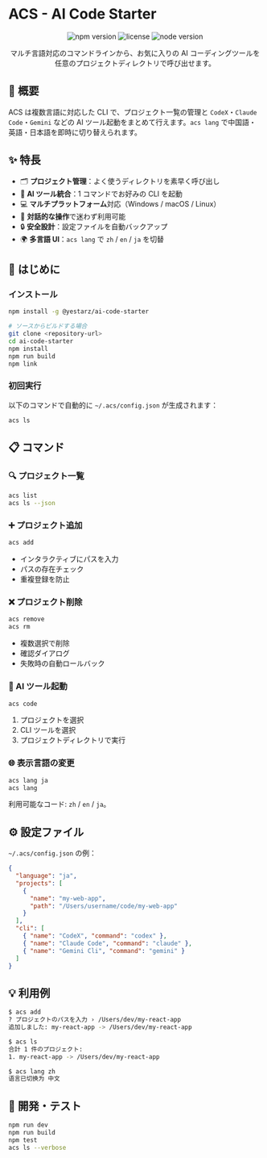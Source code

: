 # ACS - AI Code Starter

<div align="center">

![npm version](https://img.shields.io/npm/v/@yestarz/ai-code-starter)
![license](https://img.shields.io/npm/l/@yestarz/ai-code-starter)
![node version](https://img.shields.io/node/v/@yestarz/ai-code-starter)

マルチ言語対応のコマンドラインから、お気に入りの AI コーディングツールを任意のプロジェクトディレクトリで呼び出せます。

</div>

## 📖 概要
ACS は複数言語に対応した CLI で、プロジェクト一覧の管理と `CodeX`・`Claude Code`・`Gemini` などの AI ツール起動をまとめて行えます。`acs lang` で中国語・英語・日本語を即時に切り替えられます。

## ✨ 特長
- 🗂️ **プロジェクト管理**：よく使うディレクトリを素早く呼び出し
- 🔧 **AI ツール統合**：1 コマンドでお好みの CLI を起動
- 💻 **マルチプラットフォーム**対応（Windows / macOS / Linux）
- 🎯 **対話的な操作**で迷わず利用可能
- 🔒 **安全設計**：設定ファイルを自動バックアップ
- 🌍 **多言語 UI**：`acs lang` で `zh` / `en` / `ja` を切替

## 🚀 はじめに
### インストール
```bash
npm install -g @yestarz/ai-code-starter

# ソースからビルドする場合
git clone <repository-url>
cd ai-code-starter
npm install
npm run build
npm link
```

### 初回実行
以下のコマンドで自動的に `~/.acs/config.json` が生成されます：
```bash
acs ls
```

## 📋 コマンド
### 🔍 プロジェクト一覧
```bash
acs list
acs ls --json
```

### ➕ プロジェクト追加
```bash
acs add
```
- インタラクティブにパスを入力
- パスの存在チェック
- 重複登録を防止

### ❌ プロジェクト削除
```bash
acs remove
acs rm
```
- 複数選択で削除
- 確認ダイアログ
- 失敗時の自動ロールバック

### 🚀 AI ツール起動
```bash
acs code
```
1. プロジェクトを選択
2. CLI ツールを選択
3. プロジェクトディレクトリで実行

### 🌐 表示言語の変更
```bash
acs lang ja
acs lang
```
利用可能なコード: `zh` / `en` / `ja`。

## ⚙️ 設定ファイル
`~/.acs/config.json` の例：
```json
{
  "language": "ja",
  "projects": [
    {
      "name": "my-web-app",
      "path": "/Users/username/code/my-web-app"
    }
  ],
  "cli": [
    { "name": "CodeX", "command": "codex" },
    { "name": "Claude Code", "command": "claude" },
    { "name": "Gemini Cli", "command": "gemini" }
  ]
}
```

## 💡 利用例
```bash
$ acs add
? プロジェクトのパスを入力 › /Users/dev/my-react-app
追加しました: my-react-app -> /Users/dev/my-react-app

$ acs ls
合計 1 件のプロジェクト:
1. my-react-app -> /Users/dev/my-react-app

$ acs lang zh
语言已切换为 中文
```

## 🔧 開発・テスト
```bash
npm run dev
npm run build
npm test
acs ls --verbose
```

